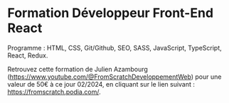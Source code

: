 # Formation Développeur Front-End React

Programme : HTML, CSS, Git/Github, SEO, SASS, JavaScript, TypeScript, React, Redux.

Retrouvez cette formation de Julien Azambourg (https://www.youtube.com/@FromScratchDeveloppementWeb)
pour une valeur de 50€ à ce jour 02/2024, en cliquant sur le lien suivant : https://fromscratch.podia.com/.
